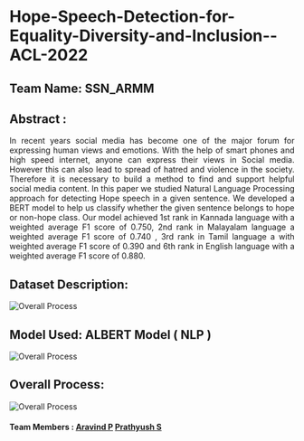 # Hope-Speech-Detection-for-Equality-Diversity-and-Inclusion--ACL-2022

## Team Name: SSN_ARMM
## Abstract :
<p align="justify"> In recent years social media has become one of the major forum for expressing human views and emotions. With the help of smart phones and high speed internet, anyone can express their views in Social media. However this can also lead to spread of hatred and violence in the society. Therefore it is necessary to build a method to find and support helpful social media content. In this paper we studied Natural Language Processing approach for detecting Hope speech in a given sentence. We developed a BERT model to help us classify whether the given sentence belongs to hope or non-hope class. Our model achieved 1st rank in Kannada language with a weighted average F1 score of 0.750, 2nd rank in Malayalam language a weighted average F1 score of 0.740  , 3rd rank in Tamil language a with weighted average F1 score of 0.390 and 6th rank in English language with a weighted average F1 score of 0.880. </p>

## Dataset Description:
![Overall Process](https://github.com/praveenkumar0211/Hope-Speech-Detection-for-Equality-Diversity-and-Inclusion--ACL-2022/blob/main/daataset%20description.jpg)

## Model Used: ALBERT Model ( NLP )
![Overall Process](https://github.com/praveenkumar0211/Hope-Speech-Detection-for-Equality-Diversity-and-Inclusion--ACL-2022/blob/main/model%20architecture.jpg)

## Overall Process:
![Overall Process](https://github.com/praveenkumar0211/Hope-Speech-Detection-for-Equality-Diversity-and-Inclusion--ACL-2022/blob/main/diagram.jpg)

#### Team Members : [Aravind P](https://github.com/Aravind1411) [Prathyush S](https://github.com/prathyush2510)

